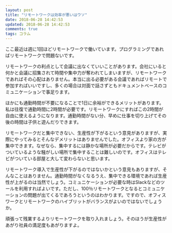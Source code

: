 ```yaml
---
layout: post
title: "リモートワークは効率が悪いはウソ"
date: 2018-06-28 14:42:53
updated: 2018-06-28 14:42:53
comments: true
tags: コラム
---
```


ここ最近は週に1回ほどリモートワークで働いています。プログラミングであればリモートワークで問題ないです。

リモートワークの利点として会議に出なくていいことがあります。会社にいると何かと会議に招集されて時間や集中力が奪われてしまいますが、リモートワークであればその心配はありません。本当に出る必要がある会議であればリモートで参加すればいいですし、多くの場合は対面で話さずともドキュメントベースのコミュニケーションで事足ります。

ほかにも通勤時間が不要になることで1日に余裕ができるメリットがあります。私は往復で通勤時間に2時間が必要です。リモートワークにすればこの2時間が自由に使えるようになります。通勤時間がない分、早めに仕事を切り上げてその後の時間は子供と遊んだりできます。

リモートワークだと集中できない、生産性が下がるという意見がありますが、実際にやってみるとそんなデメリットはありませんでした。オフィスより家の方が集中できます。なぜなら、集中するには静かな場所が必要だからです。テレビがついているような騒がしい場所で集中することは難しいのです。オフィスはテレビがついている部屋と大して変わらないと思います。

リモートワーク導入で生産性が下がるのではないかという意見もありますが、そんなことはありません。通勤時間がなくなるうえ、集中できる環境であれば生産性が上がるのは当然でしょう。コミュニケーションが必要な時はSlackなどのツールを利用すればよいです。ただし、100％リモートワークとなるとコミュニケーションの問題が出てくるであろうというのはわかります。ですので、オフィスワークとリモートワークのハイブリットがバランスがよいのではないでしょうか。

頑張って残業するよりリモートワークを取り入れましょう。そのほうが生産性があがり社員の満足度もあがりますよ。
